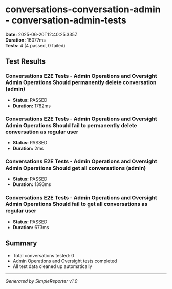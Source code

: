# conversations-conversation-admin - conversation-admin-tests

**Date:** 2025-06-20T12:40:25.335Z  
**Duration:** 16077ms  
**Tests:** 4 (4 passed, 0 failed)

## Test Results


### Conversations E2E Tests - Admin Operations and Oversight Admin Operations Should permanently delete conversation (admin)
- **Status:** PASSED
- **Duration:** 1782ms



### Conversations E2E Tests - Admin Operations and Oversight Admin Operations Should fail to permanently delete conversation as regular user
- **Status:** PASSED
- **Duration:** 2ms



### Conversations E2E Tests - Admin Operations and Oversight Admin Operations Should get all conversations (admin)
- **Status:** PASSED
- **Duration:** 1393ms



### Conversations E2E Tests - Admin Operations and Oversight Admin Operations Should fail to get all conversations as regular user
- **Status:** PASSED
- **Duration:** 673ms



## Summary

- Total conversations tested: 0
- Admin Operations and Oversight tests completed
- All test data cleaned up automatically

---
*Generated by SimpleReporter v1.0*
